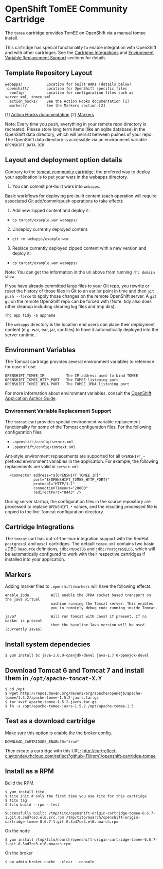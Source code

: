 # OpenShift TomEE Community Cartridge

The `tomee` cartridge provides TomEE on OpenShift via a manual tomee install.

This cartridge has special functionality to enable integration with OpenShift and with other
cartridges. See the [Cartridge Integrations](#cartridge-integrations) and
[Environment Variable Replacement Support](#environment-variable-replacement-support) sections
for details.

## Template Repository Layout

    webapps/           Location for built WARs (details below)
    .openshift/        Location for OpenShift specific files
      config/          Location for configuration files such as server.xml, tomee.xml
      action_hooks/    See the Action Hooks documentation [1]
      markers/         See the Markers section [2]

\[1\] [Action Hooks documentation](https://github.com/openshift/origin-server/blob/master/node/README.writing_applications.md#action-hooks)
\[2\] [Markers](#markers)

Note: Every time you push, everything in your remote repo directory is recreated.
      Please store long term items (like an sqlite database) in the OpenShift
      data directory, which will persist between pushes of your repo.
      The OpenShift data directory is accessible via an environment variable `OPENSHIFT_DATA_DIR`.

## Layout and deployment option details

Contrary to the [tomcat community cartridge](https://github.com/AtosWorldline/openshift-cartridge-tomcat-community), the prefered way to deploy your application is to put your wars in the webapps directory.

1) You can commit pre-built wars into `webapps`.

Basic workflows for deploying pre-built content (each operation will require associated
Git add/commit/push operations to take effect):

1. Add new zipped content and deploy it:
  * `cp target/example.war webapps/`
2. Undeploy currently deployed content:
  * `git rm webapps/example.war`
3. Replace currently deployed zipped content with a new version and deploy it:
  * `cp target/example.war webapps/`

Note: You can get the information in the uri above from running `rhc domain show`

If you have already committed large files to your Git repo, you rewrite or reset the history of those files in Git
to an earlier point in time and then `git push --force` to apply those changes on the remote OpenShift server.  A 
`git gc` on the remote OpenShift repo can be forced with (Note: tidy also does other cleanup including clearing log
files and tmp dirs):

`rhc app tidy -a appname`

The `webapps` directory is the location end users can place 
their deployment content (e.g. war, ear, jar, sar files) to have it 
automatically deployed into the server runtime.

## Environment Variables

The Tomcat cartridge provides several environment variables to reference for ease
of use:

    OPENSHIFT_TOMEE_IP          The IP address used to bind TOMEE
    OPENSHIFT_TOMEE_HTTP_PORT   The TOMEE listening port
    OPENSHIFT_TOMEE_JPDA_PORT   The TOMEE JPDA listening port

For more information about environment variables, consult the
[OpenShift Application Author Guide](https://github.com/openshift/origin-server/blob/master/node/README.writing_applications.md).

### Environment Variable Replacement Support

The `tomcat` cart provides special environment variable replacement functionality for some of the Tomcat configuration files.
For the following configuration files:

  * `.openshift/config/server.xml`
  * `.openshift/config/context.xml`

Ant-style environment replacements are supported for all `OPENSHIFT_`-prefixed environment variables in the application. For
example, the following replacements are valid in `server.xml`:

      <Connector address="${OPENSHIFT_TOMEE_IP}"
                 port="${OPENSHIFT_TOMEE_HTTP_PORT}"
                 protocol="HTTP/1.1"
                 connectionTimeout="20000"
                 redirectPort="8443" />

During server startup, the configuration files in the source repository are processed to replace `OPENSHIFT_*` values, and the
resulting processed file is copied to the live Tomcat configuration directory.


## Cartridge Integrations

The `tomcat` cart has out-of-the-box integration support with the RedHat `postgresql` and `mysql` cartridges. The default
`tomee.xml` contains two basic JDBC `Resource` definitions, `jdbc/MysqlDS` and `jdbc/PostgreSQLDS`, which will be automatically
configured to work with their respective cartridges if installed into your application.


## Markers

Adding marker files to `.openshift/markers` will have the following effects:

    enable_jpda          Will enable the JPDA socket based transport on the java virtual
                         machine running the Tomcat server. This enables
                         you to remotely debug code running inside Tomcat.
    
    java7                Will run Tomcat with Java7 if present. If no marker is present
                         then the baseline Java version will be used (currently Java6)

## Install system dependecies
 
    $ yum install bc java-1.6.0-openjdk-devel java-1.7.0-openjdk-devel

## Download Tomcat 6 and Tomcat 7 and install them in `/opt/apache-tomcat-X.Y`

    $ cd /opt
    $ wget http://repo1.maven.org/maven2/org/apache/openejb/apache-tomee/1.5.2/apache-tomee-1.5.2-jaxrs.tar.gz
    $ tar xvzf apache-tomee-1.5.2-jaxrs.tar.gz
    $ ln -s /opt/apache-tomee-jaxrs-1.5.2 /opt/apache-tomee-1.5

## Test as a download cartridge

Make sure this option is enable the the broker config.

    DOWNLOAD_CARTRIDGES_ENABLED="true"

Then create a cartridge with this URL: <http://cartreflect-claytondev.rhcloud.com/reflect?github=Filirom1/openshift-cartridge-tomee>

## Install as a RPM

Build the RPM.

    $ yum install tito
    $ tito init # only the first time you use tito for this cartridge
    $ tito tag
    $ tito build --rpm --test
    ...
    Successfully built: /tmp/tito/openshift-origin-cartridge-tomee-0.6.7-1.git.0.3ad7ce3.el6.src.rpm /tmp/tito/noarch/openshift-origin-cartridge-tomee-0.6.7-1.git.0.3ad7ce3.el6.noarch.rpm

On the node

    $ yum install /tmp/tito/noarch/openshift-origin-cartridge-tomee-0.6.7-1.git.0.3ad7ce3.el6.noarch.rpm

On the broker

    $ oo-admin-broker-cache --clear --console
